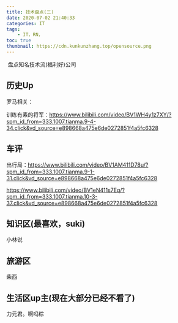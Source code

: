 ```yaml
---
title: 技术盘点(三)
date: 2020-07-02 21:40:33
categories: IT
tags:
    - IT，RN，
toc: true
thumbnail: https://cdn.kunkunzhang.top/opensource.png
---
```


​	盘点知名技术流(福利好)公司



<!--more-->

## 历史Up

罗马相关：

训练有素的将军：https://www.bilibili.com/video/BV1WH4y1z7XY/?spm_id_from=333.1007.tianma.9-4-34.click&vd_source=e898668a475e6de0272851f4a5fc6328



## 车评

出行局：https://www.bilibili.com/video/BV1AM411D78u/?spm_id_from=333.1007.tianma.9-1-31.click&vd_source=e898668a475e6de0272851f4a5fc6328



https://www.bilibili.com/video/BV1eN411s7Eq/?spm_id_from=333.1007.tianma.10-3-37.click&vd_source=e898668a475e6de0272851f4a5fc6328



## 知识区(最喜欢，suki)

小林说





## 旅游区

柴西



## 生活区up主(现在大部分已经不看了)

力元君。啊吗粽

